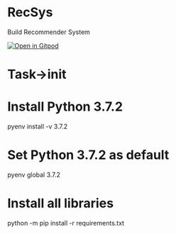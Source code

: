 # RecSys

Build Recommender System

[![Open in Gitpod](https://gitpod.io/button/open-in-gitpod.svg)](https://gitpod.io/#https://github.com/Mikelangelo007/RecSys)

# Task->init
# Install Python 3.7.2
pyenv install -v 3.7.2
# Set Python 3.7.2 as default
pyenv global 3.7.2
# Install all libraries
python -m pip install -r requirements.txt
